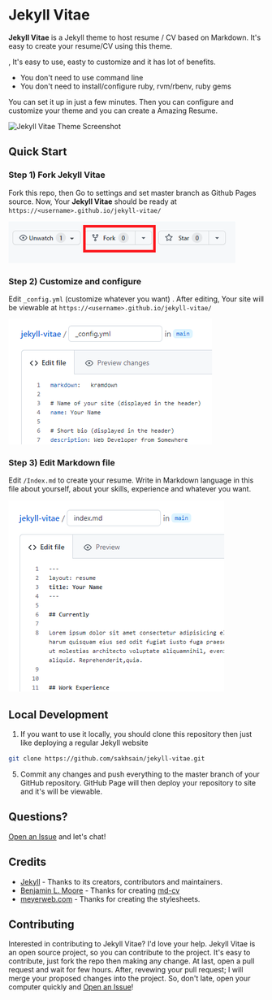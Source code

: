 # Jekyll Vitae

**Jekyll Vitae** is a Jekyll theme to host resume / CV based on Markdown. It's easy to create your resume/CV using this theme.

, It's easy to use, easty to customize and it has lot of benefits.

- You don't need to use command line
- You don't need to install/configure ruby, rvm/rbenv, ruby gems 

You can set it up in just a few minutes. Then you can configure and customize your theme and you can create a Amazing Resume.

![Jekyll Vitae Theme Screenshot](assets/images/jekyll-vitae-theme-screenshot.jpg "Jekyll Vitae Theme Screenshot")

## Quick Start

### Step 1) Fork Jekyll Vitae 

Fork this repo, then Go to settings and set master branch as Github Pages source. Now, Your **Jekyll Vitae** should be ready at `https://<username>.github.io/jekyll-vitae/`

![Step 1](/assets/images/fork.png "Step 1")

### Step 2) Customize and configure

Edit `_config.yml` (customize whatever you want) . After editing, Your site will be viewable at `https://<username>.github.io/jekyll-vitae/`

![_config.yml](/assets/images/config.png "_config.yml")

### Step 3) Edit Markdown file

Edit `/Index.md` to create your resume. Write in Markdown language in this file about yourself, about your skills, experience and whatever you want.

![First Post](/assets/images/edit.png "Edit Markdown File")


## Local Development

1. If you want to use it locally, you should clone this repository then just like deploying a regular Jekyll website
```sh
git clone https://github.com/sakhsain/jekyll-vitae.git
```

5. Commit any changes and push everything to the master branch of your GitHub repository. GitHub Page will then deploy your repository to site and it's will be viewable.

  

## Questions?

[Open an Issue](https://github.com/sakhsain/jekyll-vitae/issues/new) and let's chat!


## Credits

- [Jekyll](https://github.com/jekyll/jekyll) - Thanks to its creators, contributors and maintainers.
- [Benjamin L. Moore](https://github.com/blmoore/) - Thanks for creating [md-cv](https://github.com/blmoore/md-cv)
- [meyerweb.com](http://meyerweb.com/) - Thanks for creating the stylesheets.

## Contributing

Interested in contributing to Jekyll Vitae? I'd love your help. Jekyll Vitae is an open source project, so you can contribute to the project. It's easy to contribute, just fork the repo then making any change. At last, open a pull request and wait for few hours. After, revewing your pull request; I will merge your proposed changes into the project. So, don't late, open your computer quickly and [Open an Issue](https://github.com/sakhsain/jekyll-vitae/issues/new)!
